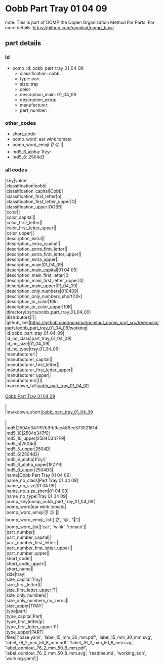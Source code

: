 # Oobb Part Tray 01 04 09  

note: This is part of OOMP the Oopen Organization Method For Parts. For more details: https://github.com/oomlout/oomp_base

##  part details





### id
* oomp_id: oobb_part_tray_01_04_09
  * classification: oobb
  * type: part
  * size: tray
  * color: 
  * description_main: 01_04_09
  * description_extra: 
  * manufacturer: 
  * part_number: 

### other_codes
* short_code: 
* oomp_word: ear wink tomato
* oomp_word_emoji :ear: :wink: :tomato:
* md5_6_alpha: 1fzyr
* md5_6: 2504d3

### all codes 
|key|value|  
|classification|oobb|  
|classification_capital|Oobb|  
|classification_first_letter|o|  
|classification_first_letter_upper|O|  
|classification_upper|OOBB|  
|color||  
|color_capital||  
|color_first_letter||  
|color_first_letter_upper||  
|color_upper||  
|description_extra||  
|description_extra_capital||  
|description_extra_first_letter||  
|description_extra_first_letter_upper||  
|description_extra_upper||  
|description_main|01_04_09|  
|description_main_capital|01 04 09|  
|description_main_first_letter|0|  
|description_main_first_letter_upper|0|  
|description_main_upper|01_04_09|  
|description_only_numbers|010409|  
|description_only_numbers_short|10k|  
|description_or_color|10k|  
|description_or_color_upper|10K|  
|directory|parts/oobb_part_tray_01_04_09|  
|distributors|[]|  
|github_link|https://github.com/oomlout/oomlout_oomp_part_src/tree/main/parts/oobb_part_tray_01_04_09/working|  
|id|oobb_part_tray_01_04_09|  
|id_no_class|part_tray_01_04_09|  
|id_no_size|01_04_09|  
|id_no_type|tray_01_04_09|  
|manufacturer||  
|manufacturer_capital||  
|manufacturer_first_letter||  
|manufacturer_first_letter_upper||  
|manufacturer_upper||  
|manufacturers|[]|  
|markdown_full|[oobb_part_tray_01_04_09](https://github.com/oomlout/oomlout_oomp_part_src/tree/main/parts/oobb_part_tray_01_04_09/working)<br>[](https://github.com/oomlout/oomlout_oomp_part_src/tree/main/parts/oobb_part_tray_01_04_09/working)<br>[Oobb Part Tray 01 04 09](https://github.com/oomlout/oomlout_oomp_part_src/tree/main/parts/oobb_part_tray_01_04_09/working)<br><br>|  
|markdown_short|[oobb_part_tray_01_04_09](https://github.com/oomlout/oomlout_oomp_part_src/tree/main/parts/oobb_part_tray_01_04_09/working)<br><br>|  
|md5|2504d347f97b9fb9ae489ec573021614|  
|md5_10|2504d347f9|  
|md5_10_upper|2504D347F9|  
|md5_5|2504d|  
|md5_5_upper|2504D|  
|md5_6|2504d3|  
|md5_6_alpha|1fzyr|  
|md5_6_alpha_upper|1FZYR|  
|md5_6_upper|2504D3|  
|name|Oobb Part Tray 01 04 09|  
|name_no_class|Part Tray 01 04 09|  
|name_no_size|01 04 09|  
|name_no_size_short|01 04 09|  
|name_no_type|Tray 01 04 09|  
|oomp_key|oomp_oobb_part_tray_01_04_09|  
|oomp_word|ear wink tomato|  
|oomp_word_emoji|:ear: :wink: :tomato:|  
|oomp_word_emoji_list|[':ear:', ':wink:', ':tomato:']|  
|oomp_word_list|['ear', 'wink', 'tomato']|  
|part_number||  
|part_number_capital||  
|part_number_first_letter||  
|part_number_first_letter_upper||  
|part_number_upper||  
|short_code||  
|short_code_upper||  
|short_name||  
|size|tray|  
|size_capital|Tray|  
|size_first_letter|t|  
|size_first_letter_upper|T|  
|size_only_numbers||  
|size_only_numbers_no_zeros||  
|size_upper|TRAY|  
|type|part|  
|type_capital|Part|  
|type_first_letter|p|  
|type_first_letter_upper|P|  
|type_upper|PART|  
|files|['base.yaml', 'label_15_mm_30_mm.pdf', 'label_15_mm_30_mm.svg', 'label_76_2_mm_50_8_mm.pdf', 'label_76_2_mm_50_8_mm.svg', 'label_oomlout_76_2_mm_50_8_mm.pdf', 'label_oomlout_76_2_mm_50_8_mm.svg', 'readme.md', 'working.json', 'working.yaml']|  
